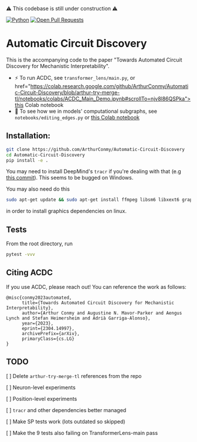:warning: This codebase is still under construction :warning:

[![Python](https://img.shields.io/badge/python-3.7%2B-blue)]() [![Open Pull Requests](https://img.shields.io/github/issues-pr/ArthurConmy/Automatic-Circuit-Discovery.svg)](https://github.com/ArthurConmy/Automatic-Circuit-Discovery/pulls)

# Automatic Circuit Discovery 

This is the accompanying code to the paper "Towards Automated Circuit Discovery for Mechanistic Interpretability".

* :zap: To run ACDC, see `transformer_lens/main.py`, or <a>href="https://colab.research.google.com/github/ArthurConmy/Automatic-Circuit-Discovery/blob/arthur-try-merge-tl/notebooks/colabs/ACDC_Main_Demo.ipynb#scrollTo=njv8l86QSPka">this Colab notebook</a>
* :wrench: To see how we in models' computational subgraphs, see `notebooks/editing_edges.py` or <a href="https://colab.research.google.com/github/ArthurConmy/Automatic-Circuit-Discovery/blob/arthur-try-merge-tl/notebooks/ACDC_Editing_Edges_Demo.ipynb">this Colab notebook</a>

## Installation:

```bash
git clone https://github.com/ArthurConmy/Automatic-Circuit-Discovery
cd Automatic-Circuit-Discovery
pip install -e .
```

You may need to install DeepMind's `tracr` if you're dealing with that (e.g <a href="https://github.com/deepmind/tracr/commit/e75ecdaec12bf2d831a60e54d4270e8fa31fb537">this commit</a>). This seems to be bugged on Windows. 

You may also need do this

```bash
sudo apt-get update && sudo apt-get install ffmpeg libsm6 libxext6 graphviz
```

in order to install graphics dependencies on linux.

## Tests

From the root directory, run 

```bash
pytest -vvv
```

## Citing ACDC

If you use ACDC, please reach out! You can reference the work as follows:

```
@misc{conmy2023automated,
      title={Towards Automated Circuit Discovery for Mechanistic Interpretability}, 
      author={Arthur Conmy and Augustine N. Mavor-Parker and Aengus Lynch and Stefan Heimersheim and Adrià Garriga-Alonso},
      year={2023},
      eprint={2304.14997},
      archivePrefix={arXiv},
      primaryClass={cs.LG}
}
```

## TODO

[ ] Delete `arthur-try-merge-tl` references from the repo

[ ] Neuron-level experiments

[ ] Position-level experiments

[ ] `tracr` and other dependencies better managed

[ ] Make SP tests work (lots outdated so skipped)

[ ] Make the 9 tests also failing on TransformerLens-main pass